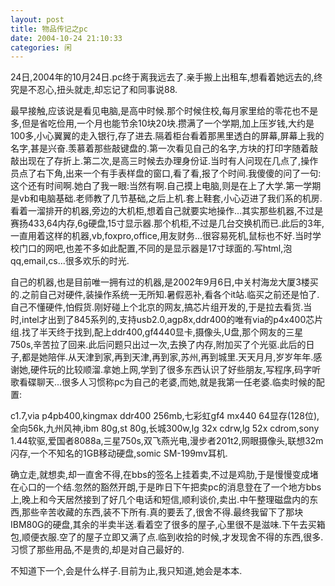 ```yaml
---
layout: post
title: 物品传记之pc
date: 2004-10-24 21:10:33
categories: 闲
---
```

24日,2004年的10月24日.pc终于离我远去了.亲手搬上出租车,想看着她远去的,终究是不忍心,扭头就走,却忘记了和同事说88.

最早接触,应该说是看见电脑,是高中时候.那个时候住校,每月家里给的零花也不是多,但是省吃俭用,一个月也能节余10块20块.攒满了一个学期,加上压岁钱,大约是100多,小心翼翼的走入银行,存了进去.隔着柜台看着那黑里透白的屏幕,屏幕上我的名字,甚是兴奋.羡慕着那些敲键盘的.第一次看见自己的名字,方块的打印字随着敲敲出现在了存折上.第二次,是高三时候去办理身份证.当时有人问现在几点了,操作员点了右下角,出来一个有手表样盘的窗口,看了看,报了个时间.我傻傻的问了一句:这个还有时间啊.她白了我一眼:当然有啊.自己摸上电脑,则是在上了大学.第一学期是vb和电脑基础.老师教了几节基础,之后上机.套上鞋套,小心迈进了我们系的机房.看着一溜排开的机器,旁边的大机柜,想着自己就要实地操作...其实那些机器,不过是赛扬433,64内存,6g硬盘,15寸显示器.那个机柜,不过是几台交换机而已.此后的3年,一直用着这样的机器,vb,foxpro,office,用友财务...很容易死机,鼠标也不好.当时学校门口的网吧,也差不多如此配置,不同的是显示器是17寸球面的.写html,泡qq,email,cs...很多欢乐的时光.

自己的机器,也是目前唯一拥有过的机器,是2002年9月6日,中关村海龙大厦3楼买的.之前自己对硬件,装操作系统一无所知.暑假恶补,看各个it站.临买之前还是怕了.自己不懂硬件,怕假货.刚好碰上个北京的网友,搞芯片组开发的,于是拉去看货.当时,intel才出到了845系列的,支持usb2.0,agp8x,ddr400的唯有via的p4x400芯片组.找了半天终于找到,配上ddr400,gf4440显卡,摄像头,U盘,那个网友的三星750s,辛苦拉了回来.此后问题只出过一次,去换了内存,附加买了个光驱.此后的日子,都是她陪伴.从天津到家,再到天津,再到家,苏州,再到城里.天天月月,岁岁年年.感谢她,硬件玩的比较顺溜.拿她上网,学到了很多东西认识了好些朋友,写程序,码字听歌看碟聊天...很多人习惯称pc为自己的老婆,而她,就是我第一任老婆.临卖时候的配置:

c1.7,via p4pb400,kingmax ddr400 256mb,七彩虹gf4 mx440 64显存(128位),全向56k,九州风神,ibm 80g,st 80g,长城300w,lg 32x cdrw,lg 52x cdrom,sony 1.44软驱,爱国者8088a,三星750s,双飞燕光电,漫步者201t2,网眼摄像头,联想32m闪存,一个不知名的1GB移动硬盘,somic SM-199mv耳机.

确立走,就想卖,却一直舍不得,在bbs的签名上挂着卖,不过是鸡肋,于是慢慢变成堵在心口的一个结.忽然的豁然开朗,于是昨日下午把卖pc的消息登在了一个地方bbs上,晚上和今天居然接到了好几个电话和短信,顺利谈价,卖出.中午整理磁盘内的东西,那些辛苦收藏的东西,装不下所有.真的要丢了,很舍不得.最终我留下了那块IBM80G的硬盘,其余的半卖半送.看着空了很多的屋子,心里很不是滋味.下午去买箱包,顺便衣服.空了的屋子立即又满了点.临到收拾的时候,才发现舍不得的东西,很多.习惯了那些用品,不是贵的,却是对自己最好的.

不知道下一个,会是什么样子.目前为止,我只知道,她会是本本.
